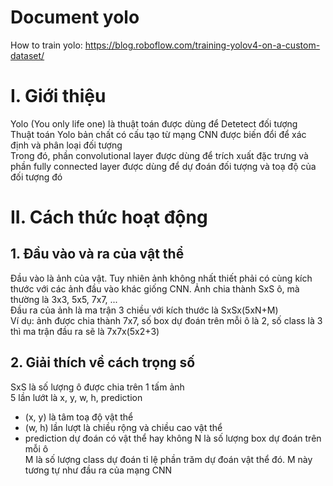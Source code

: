 # Document yolo
How to train yolo: https://blog.roboflow.com/training-yolov4-on-a-custom-dataset/

# I. Giới thiệu
Yolo (You only life one) là thuật toán được dùng để Detetect đối tượng<br>
Thuật toán Yolo bản chất có cấu tạo từ mạng CNN được biến đổi để xác định và phân loại đối tượng<br>
Trong đó, phần convolutional layer được dùng để trích xuất đặc trưng và phần fully connected layer được dùng để dự đoán đối tượng và toạ độ của đối tượng đó
# II. Cách thức hoạt động
## 1. Đầu vào và ra của vật thể
Đầu vào là ảnh của vật. Tuy nhiên ảnh không nhất thiết phải có cùng kích thước với các ảnh đầu vào khác giống CNN. Ảnh chia thành SxS ô, mà thường là 3x3, 5x5, 7x7, ...<br>
Đầu ra của ảnh là ma trận 3 chiều với kích thước là SxSx(5xN+M)<br>
Ví dụ: ảnh được chia thành 7x7, số box dự đoán trên mỗi ô là 2, số class là 3 thì ma trận đầu ra sẽ là 7x7x(5x2+3)
## 2. Giải thích về cách trọng số
SxS là số lượng ô được chia trên 1 tấm ảnh<br>
5 lần lướt là x, y, w, h, prediction<br>
- (x, y) là tâm toạ độ vật thể
- (w, h) lần lượt là chiều rộng và chiều cao vật thể
- prediction dự đoán có vật thể hay không
N là số lượng box dự đoán trên mỗi ô<br>
M là số lượng class dự đoán tỉ lệ phần trăm dự đoán vật thể đó. M này tương tự như đầu ra của mạng CNN<br>
